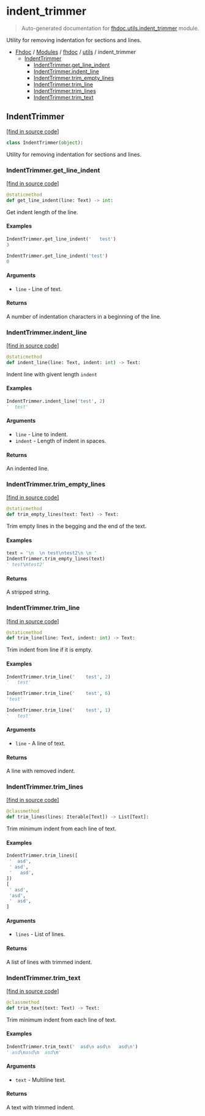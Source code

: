# indent_trimmer

> Auto-generated documentation for [fhdoc.utils.indent_trimmer](../../../fhdoc/utils/indent_trimmer.py) module.

Utility for removing indentation for sections and lines.

- [Fhdoc](../../README.md#fhdoc-index) / [Modules](../../README.md#fhdoc-modules) / [fhdoc](../index.md#fhdoc) / [utils](index.md#utils) / indent_trimmer
    - [IndentTrimmer](#indenttrimmer)
        - [IndentTrimmer.get_line_indent](#indenttrimmerget_line_indent)
        - [IndentTrimmer.indent_line](#indenttrimmerindent_line)
        - [IndentTrimmer.trim_empty_lines](#indenttrimmertrim_empty_lines)
        - [IndentTrimmer.trim_line](#indenttrimmertrim_line)
        - [IndentTrimmer.trim_lines](#indenttrimmertrim_lines)
        - [IndentTrimmer.trim_text](#indenttrimmertrim_text)

## IndentTrimmer

[[find in source code]](../../../fhdoc/utils/indent_trimmer.py#L11)

```python
class IndentTrimmer(object):
```

Utility for removing indentation for sections and lines.

### IndentTrimmer.get_line_indent

[[find in source code]](../../../fhdoc/utils/indent_trimmer.py#L123)

```python
@staticmethod
def get_line_indent(line: Text) -> int:
```

Get indent length of the line.

#### Examples

```python
IndentTrimmer.get_line_indent('   test')
3

IndentTrimmer.get_line_indent('test')
0
```

#### Arguments

- `line` - Line of text.

#### Returns

A number of indentation characters in a beginning of the line.

### IndentTrimmer.indent_line

[[find in source code]](../../../fhdoc/utils/indent_trimmer.py#L145)

```python
@staticmethod
def indent_line(line: Text, indent: int) -> Text:
```

Indent line with givent length `indent`

#### Examples

```python
IndentTrimmer.indent_line('test', 2)
'  test'
```

#### Arguments

- `line` - Line to indent.
- `indent` - Length of indent in spaces.

#### Returns

An indented line.

### IndentTrimmer.trim_empty_lines

[[find in source code]](../../../fhdoc/utils/indent_trimmer.py#L16)

```python
@staticmethod
def trim_empty_lines(text: Text) -> Text:
```

Trim empty lines in the begging and the end of the text.

#### Examples

```python
text = '\n  \n test\ntest2\n \n '
IndentTrimmer.trim_empty_lines(text)
' test\ntest2'
```

#### Returns

A stripped string.

### IndentTrimmer.trim_line

[[find in source code]](../../../fhdoc/utils/indent_trimmer.py#L95)

```python
@staticmethod
def trim_line(line: Text, indent: int) -> Text:
```

Trim indent from line if it is empty.

#### Examples

```python
IndentTrimmer.trim_line('	 test', 2)
'   test'

IndentTrimmer.trim_line('	 test', 6)
'test'

IndentTrimmer.trim_line('	 test', 1)
'	test'
```

#### Arguments

- `line` - A line of text.

#### Returns

A line with removed indent.

### IndentTrimmer.trim_lines

[[find in source code]](../../../fhdoc/utils/indent_trimmer.py#L59)

```python
@classmethod
def trim_lines(lines: Iterable[Text]) -> List[Text]:
```

Trim minimum indent from each line of text.

#### Examples

```python
IndentTrimmer.trim_lines([
 '  asd',
 ' asd',
 '   asd',
])
[
 ' asd',
 'asd',
 '  asd',
]
```

#### Arguments

- `lines` - List of lines.

#### Returns

A list of lines with trimmed indent.

### IndentTrimmer.trim_text

[[find in source code]](../../../fhdoc/utils/indent_trimmer.py#L39)

```python
@classmethod
def trim_text(text: Text) -> Text:
```

Trim minimum indent from each line of text.

#### Examples

```python
IndentTrimmer.trim_text('  asd\n asd\n   asd\n')
' asd\nasd\n  asd\n'
```

#### Arguments

- `text` - Multiline text.

#### Returns

A text with trimmed indent.
